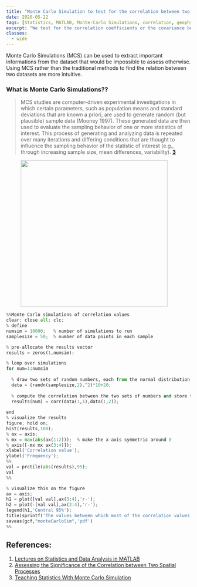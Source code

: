 ```yaml
---
title: "Monte Carlo Simulation to test for the correlation between two dataset [MATLAB]"
date: 2020-05-22
tags: [Statistics, MATLAB, Monte-Carlo Simulations, correlation, geophysics]
excerpt: "We test for the correlation coefficients or the covariance between two sets of random numbers selected from normal distribution using the Monte Carlo simulations."
classes:
  - wide
---
```

Monte Carlo Simulations (MCS) can be used to extract important informations from the dataset that would be impossible to assess otherwise. Using MCS rather than the traditional methods to find the relation between two datasets are more intuitive.

### What is Monte Carlo Simulations??
> MCS studies are computer-driven experimental investigations in which certain parameters, such as population means and standard deviations that are known a priori, are used to generate random (but plausible) sample data (Mooney 1997). These generated data are then used to evaluate the sampling behavior of one or more statistics of interest. This process of generating and analyzing data is repeated over many iterations and differing conditions that are thought to influence the sampling behavior of the statistic of interest (e.g., through increasing sample size, mean differences, variability). __[3](https://amstat.tandfonline.com/doi/full/10.1080/10691898.2016.1246953#.XsfmHy-cZ24)__



<figure>
    <img width="400" src="{{ site.url }}{{ site.baseurl }}/images/monteCarloSim.png">
</figure>


```python
%%Monte Carlo simulations of correlation values
clear; close all; clc;
% define
numsim = 10000;   % number of simulations to run
samplesize = 50;  % number of data points in each sample

% pre-allocate the results vector
results = zeros(1,numsim);

% loop over simulations
for num=1:numsim
  
  % draw two sets of random numbers, each from the normal distribution
  data = (randn(samplesize,2).^2)*10+20;
  
  % compute the correlation between the two sets of numbers and store the result
  results(num) = corr(data(:,1),data(:,2));
  
end
% visualize the results
figure; hold on;
hist(results,100);
% ax = axis;
% mx = max(abs(ax(1:2)));  % make the x-axis symmetric around 0
% axis([-mx mx ax(3:4)]);
xlabel('Correlation value');
ylabel('Frequency');
%%
val = prctile(abs(results),95);
val
%%

% visualize this on the figure
ax = axis;
h1 = plot([val val],ax(3:4),'r-');
h2 = plot(-[val val],ax(3:4),'r-');
legend(h1,'Central 95%');
title(sprintf('The values between which most of the correlation values lie is +/- %.4f',val));
saveas(gcf,"monteCarloSim",'pdf')
%%
```

## References:
1. [Lectures on Statistics and Data Analysis in MATLAB](https://www.cmrr.umn.edu/~kendrick/statsmatlab/)
2. [Assessing the Significance of the Correlation between Two Spatial Processes](https://www.jstor.org/stable/2532039?seq=1)
3. [Teaching Statistics With Monte Carlo Simulation](https://amstat.tandfonline.com/doi/full/10.1080/10691898.2016.1246953#.XsfmHy-cZ24)